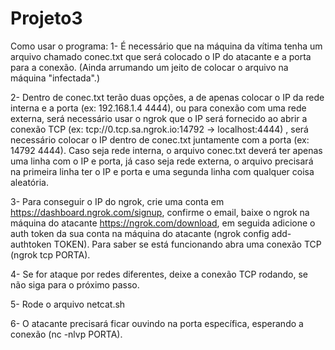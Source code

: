 # Projeto3

Como usar o programa:
1- É necessário que na máquina da vítima tenha um arquivo chamado conec.txt que será colocado o IP do atacante e a porta para a conexão.
  (Ainda arrumando um jeito de colocar o arquivo na máquina "infectada".)

2- Dentro de conec.txt terão duas opções, a de apenas colocar o IP da rede interna e a porta (ex: 192.168.1.4 4444), ou para conexão com
  uma rede externa, será necessário usar o ngrok que o IP será fornecido ao abrir a conexão TCP (ex: tcp://0.tcp.sa.ngrok.io:14792 -> localhost:4444)
  , será necessário colocar o IP dentro de conec.txt juntamente com a porta (ex: 14792 4444). Caso seja rede interna, o arquivo conec.txt deverá
  ter apenas uma linha com o IP e porta, já caso seja rede externa, o arquivo precisará na primeira linha ter o IP e porta e uma segunda linha
  com qualquer coisa aleatória.

3- Para conseguir o IP do ngrok, crie uma conta em https://dashboard.ngrok.com/signup, confirme o email, baixe o ngrok na máquina do atacante
  https://ngrok.com/download, em seguida adicione o auth token da sua conta na máquina do atacante (ngrok config add-authtoken TOKEN).
  Para saber se está funcionando abra uma conexão TCP (ngrok tcp PORTA).

4- Se for ataque por redes diferentes, deixe a conexão TCP rodando, se não siga para o próximo passo.

5- Rode o arquivo netcat.sh

6- O atacante precisará ficar ouvindo na porta específica, esperando a conexão (nc -nlvp PORTA).
